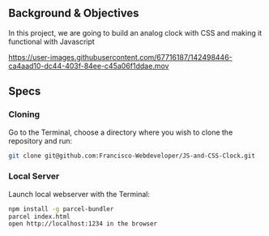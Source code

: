 ## Background & Objectives

In this project, we are going to build an analog clock with CSS and making it functional with Javascript

https://user-images.githubusercontent.com/67716187/142498446-ca4aad10-dc44-403f-84ee-c45a06f1ddae.mov


## Specs

### Cloning
Go to the Terminal, choose a directory where you wish to clone the repository and run:
```bash
git clone git@github.com:Francisco-Webdeveloper/JS-and-CSS-Clock.git
```

### Local Server
Launch local webserver with the Terminal:
```bash
npm install -g parcel-bundler
parcel index.html
open http://localhost:1234 in the browser
```
